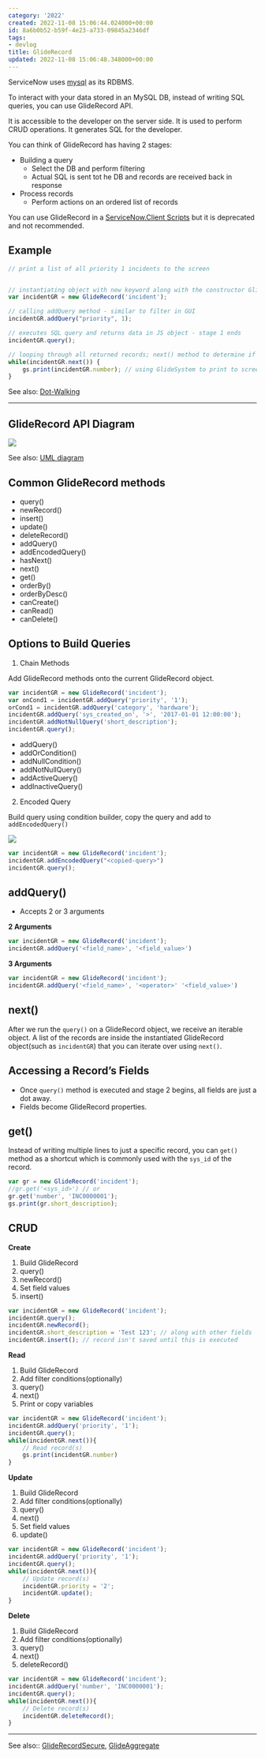 ```yaml
---
category: '2022'
created: 2022-11-08 15:06:44.024000+00:00
id: 8a6b0b52-b59f-4e23-a733-09845a2346df
tags:
- devlog
title: GlideRecord
updated: 2022-11-08 15:06:48.348000+00:00
---
```

   
ServiceNow uses [mysql](../devlog/mysql.md) as its RDBMS.   
   
To interact with your data stored in an MySQL DB, instead of writing SQL queries, you can use GlideRecord API.   
   
It is accessible to the developer on the server side. It is used to perform CRUD operations. It generates SQL for the developer.    
   
You can think of GlideRecord has having 2 stages:   
   
   
- Building a query   
	- Select the DB and perform filtering   
	- Actual SQL is sent tot he DB and records are received back in response   
- Process records   
	- Perform actions on an ordered list of records   
   
You can use GlideRecord in a [ServiceNow.Client Scripts](../devlog/ServiceNow.Client%20Scripts.md) but it is deprecated and not recommended.   
   
## Example   
   
```javascript
// print a list of all priority 1 incidents to the screen


// instantiating object with new keyword along with the constructor GlideRecord with table name
var incidentGR = new GlideRecord('incident'); 

// calling addQuery method - similar to filter in GUI
incidentGR.addQuery("priority", 1);

// executes SQL query and returns data in JS object - stage 1 ends
incidentGR.query();

// looping through all returned records; next() method to determine if there are any other records in the array
while(incidentGR.next()) {
	gs.print(incidentGR.number); // using GlideSystem to print to screen
}
```
   
   
See also: [Dot-Walking](../devlog/Dot-Walking.md)   
   
   
---   
   
## GlideRecord API Diagram   
   
![](https://res.cloudinary.com/zubayr/image/upload/v1668012318/wiki/hsutdooc3poqedjdzrcg.png)   
   
   
See also: [UML diagram](../devlog/UML%20diagram.md)   
   
## Common GlideRecord methods   
   
   
- query()   
- newRecord()   
- insert()   
- update()   
- deleteRecord()   
- addQuery()   
- addEncodedQuery()   
- hasNext()   
- next()   
- get()   
- orderBy()   
- orderByDesc()   
- canCreate()   
- canRead()   
- canDelete()   
   
## Options to Build Queries    
   
1. Chain Methods   
   
Add GlideRecord methods onto the current GlideRecord object.   
   
```js
var incidentGR = new GlideRecord('incident');
var onCond1 = incidentGR.addQuery('priority', '1');
orCond1 = incidentGR.addQuery('category', 'hardware');
incidentGR.addQuery('sys_created_on', '>', '2017-01-01 12:00:00');
incidentGR.addNotNullQuery('short_description');
incidentGR.query();
```
   
   
   
- addQuery()   
- addOrCondition()   
- addNullCondition()   
- addNotNullQuery()   
- addActiveQuery()   
- addInactiveQuery()   
   
2. Encoded Query   
   
Build query using condition builder, copy the query and add to `addEncodedQuery()`   
   
![](https://res.cloudinary.com/zubayr/image/upload/v1668014530/wiki/uolbctnt7xqftnt9yww1.png)   
   
   
```js
var incidentGR = new GlideRecord('incident');
incidentGR.addEncodedQuery("<copied-query>")
incidentGR.query();
```
   
   
## addQuery()   
   
   
- Accepts 2 or 3 arguments   
   
**2 Arguments**   
   
```js
var incidentGR = new GlideRecord('incident');
incidentGR.addQuery('<field_name>', '<field_value>')
```
   
   
**3 Arguments**   
   
```js
var incidentGR = new GlideRecord('incident');
incidentGR.addQuery('<field_name>', '<operator>' '<field_value>') 
```
   
   
## next()   
   
After we run the `query()` on a GlideRecord object, we receive an iterable object. A list of the records are inside the instantiated GlideRecord object(such as `incidentGR`) that you can iterate over using `next()`.   
   
## Accessing a Record’s Fields   
   
   
- Once `query()` method is executed and stage 2 begins, all fields are just a dot away.   
- Fields become GlideRecord properties.   
   
## get()   
   
Instead of writing multiple lines to just a specific record, you can `get()` method as a shortcut which is commonly used with the `sys_id` of the record.   
   
```js
var gr = new GlideRecord('incident');
//gr.get('<sys_id>') // or
gr.get('number', 'INC0000001');
gs.print(gr.short_description);
```
   
   
## CRUD   
   
**Create**   
   
1. Build GlideRecord   
2. query()   
3. newRecord()   
4. Set field values   
5. insert()   
   
```js
var incidentGR = new GlideRecord('incident');
incidentGR.query();
incidentGR.newRecord();
incidentGR.short_description = 'Test 123'; // along with other fields
incidentGR.insert(); // record isn't saved until this is executed
```
   
   
**Read**   
   
1. Build GlideRecord   
2. Add filter conditions(optionally)   
3. query()   
4. next()   
5. Print or copy variables   
   
```js
var incidentGR = new GlideRecord('incident');
incidentGR.addQuery('priority', '1');
incidentGR.query();
while(incidentGR.next()){
	// Read record(s)
	gs.print(incidentGR.number)
}
```
   
   
**Update**   
   
1. Build GlideRecord   
2. Add filter conditions(optionally)   
3. query()   
4. next()   
5. Set field values   
6. update()   
   
```js
var incidentGR = new GlideRecord('incident');
incidentGR.addQuery('priority', '1');
incidentGR.query();
while(incidentGR.next()){
	// Update record(s)
	incidentGR.priority = '2';
	incidentGR.update();
}
```
   
   
**Delete**   
   
1. Build GlideRecord   
2. Add filter conditions(optionally)   
3. query()   
4. next()   
5. deleteRecord()   
   
```js
var incidentGR = new GlideRecord('incident');
incidentGR.addQuery('number', 'INC0000001');
incidentGR.query();
while(incidentGR.next()){
	// Delete record(s)
	incidentGR.deleteRecord();
}
```
   
   
   
---   
   
See also:: [GlideRecordSecure](../devlog/GlideRecordSecure.md), [GlideAggregate](../devlog/GlideAggregate.md)